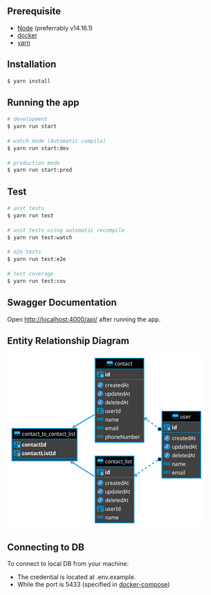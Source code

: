 ## Prerequisite

- [Node](https://nodejs.org/en/download/) (preferrably v14.16.1)
- [docker](https://docs.docker.com/engine/install/)
- [yarn](https://classic.yarnpkg.com/lang/en/docs/install)

## Installation

```bash
$ yarn install
```

## Running the app

```bash
# development
$ yarn run start

# watch mode (Automatic compile)
$ yarn run start:dev

# production mode
$ yarn run start:prod
```

## Test

```bash
# unit tests
$ yarn run test

# unit tests using automatic recompile
$ yarn run test:watch

# e2e tests
$ yarn run test:e2e

# test coverage
$ yarn run test:cov
```

## Swagger Documentation

Open [http://localhost:4000/api/](http://localhost:4000/api/) after running the app.

## Entity Relationship Diagram
![ERD](contact-list-api-erd.png)

## Connecting to DB

To connect to local DB from your machine:
- The credential is located at .env.example.
- While the port is 5433 (specified in [docker-compose](../docker/dev/docker-compose.yml))
